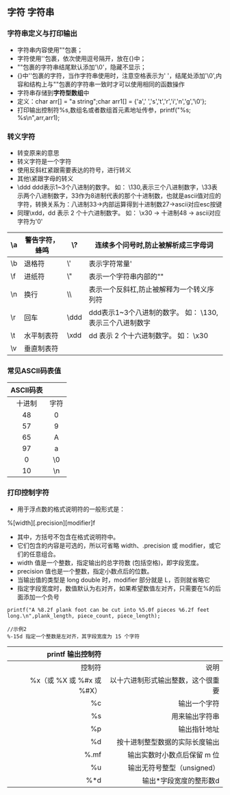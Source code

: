 ## 字符 字符串

### 字符串定义与打印输出
- 字符串内容使用""包裹；
- 字符使用''包裹，依次使用逗号隔开，放在{}中；
- ""包裹的字符串结尾默认添加'\0'，隐藏不显示；
- {}中''包裹的字符，当作字符串使用时，注意空格表示为' '，结尾处添加'\0',内容和结构上与""包裹的字符串一致时才可以使用相同的函数操作
- 字符串存储到**字符型数组**中
- 定义：char arr[] = "a string";char arr1[] = {'a',' ','s','t','r','i','n','g','\0'};
- 打印输出控制符%s,数组名或者数组首元素地址传参，printf("%s; %s\n",arr,arr1);

### 转义字符
- 转变原来的意思
- 转义字符是一个字符
- 使用反斜杠紧跟需要表达的符号，进行转义
- 其他\紧跟字母的转义
- \ddd ddd表示1~3个八进制的数字。 如： \130,表示三个八进制数字，\33表示两个八进制数字，33作为8进制代表的那个十进制数，也就是ascii值对应的字符，转换关系为：八进制33->内部运算得到十进制数27->ascii对应esc按键
- 同理\xdd，dd 表示 2 个十六进制数字。 如： \x30 -> 十进制48 -> ascii对应字符为'0'

| \a  | 警告字符，蜂鸣 | \\?    | 连续多个问号时,防止被解析成三字母词 |
|---|---|---|---|
| \b | 退格符 | \\' | 表示字符常量' |
| \f  | 进纸符 | \\" | 表示一个字符串内部的"" |
| \n  | 换行 | \\\ | 表示一个反斜杠,防止被解释为一个转义序列符 |
| \r  | 回车 | \ddd | ddd表示1~3个八进制的数字。 如： \130,表示三个八进制数字 |
| \t  | 水平制表符 | \xdd | dd 表示 2 个十六进制数字。 如： \x30 |
| \v  | 垂直制表符 |  |  |


### 常见ASCII码表值

| ASCII码表 |  |
|:---:|:---:|
| 十进制 | 字符 |
| 48 | 0 |
| 57 | 9 |
| 65 | A |
| 97 | a |
| 0 | \0 |
| 10 | \n |

### 打印控制字符
- 用于浮点数的格式说明符的一般形式是：

%[width][.precision][modifier]f

- 其中，方括号不包含在格式说明符中。
- 它们包含的内容是可选的，所以可省略 width、.precision 或 modifier，或它们的任意组合。
- width 值是一个整数，指定输出的总字符数 (包括空格)，即字段宽度。
- precision 值也是一个整数，指定小数点后的位数。
- 当输出值的类型是 long double 时，modifier 部分就是 L，否则就省略它
- 指定字段宽度时，数值默认为右对齐，如果希望数值左对齐，只需要在%的后面添加一个负号
```//示例
printf("A %8.2f plank foot can be cut into %5.0f pieces %6.2f feet long.\n",plank_length, piece_count, piece_length);

//示例2
%-15d 指定一个整数是左对齐，其字段宽度为 15 个字符
```

| printf 输出控制符 |  |
|---:|---:|
| 控制符 | 说明 |
| %x（或 %X 或 %#x 或 %#X） | 以十六进制形式输出整数，这个很重要 |
| %c | 输出一个字符 |
| %s | 用来输出字符串 |
| %p | 输出指针地址 |
| %d | 按十进制整型数据的实际长度输出 |
| %.mf | 输出实数时小数点后保留 m 位 |
| %u | 输出无符号整型（unsigned） |
| %*d | 输出\*字段宽度的整形数d |
